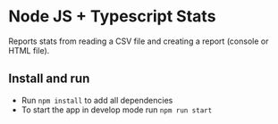 # Node JS + Typescript Stats

Reports stats from reading a CSV file and creating a report (console or HTML file).

## Install and run

- Run `npm install` to add all dependencies
- To start the app in develop mode run `npm run start`
